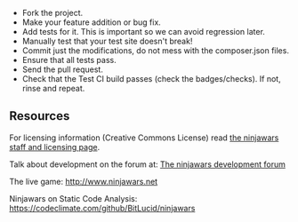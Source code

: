 
* Fork the project.
* Make your feature addition or bug fix.
* Add tests for it. This is important so we can avoid regression later.
* Manually test that your test site doesn't break!
* Commit just the modifications, do not mess with the composer.json files.
* Ensure that all tests pass.
* Send the pull request.
* Check that the Test CI build passes (check the badges/checks). If not, rinse and repeat.


## Resources

For licensing information (Creative Commons License) read [the ninjawars staff and licensing page](http://www.ninjawars.net/staff.php).

Talk about development on the forum at: 
[The ninjawars development forum](http://ninjawars.proboards.com/index.cgi?board=Devel1)

The live game:
http://www.ninjawars.net

Ninjawars on Static Code Analysis:
https://codeclimate.com/github/BitLucid/ninjawars
